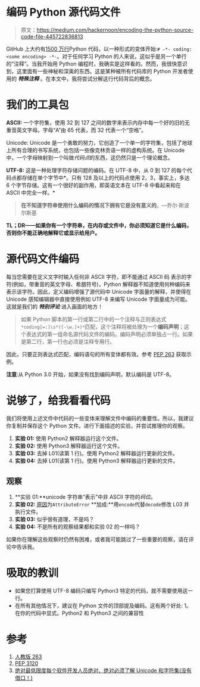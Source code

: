 # 编码 Python 源代码文件

> 原文：<https://medium.com/hackernoon/encoding-the-python-source-code-file-445722836813>

GitHub 上大约有[1500 万行](https://github.com/search?l=Python&q=coding&type=Code&utf8=%E2%9C%93)Python 代码，以一种形式的变体开始:`# -*- coding:<some encoding> -*-`。对于任何学习 Python 的人来说，这似乎是另一个单行的“注释”。当我开始用 Python 编程时，我确实是这样看的。然而，我很快意识到，这里面有一些神秘和深奥的东西。这是某种被所有代码库的 Python 开发者使用的 ***特殊注释*** 。在本文中，我将尝试分解这行代码背后的概念。

# 我们的工具包

**ASCII:** 一个字符集，使用 32 到 127 之间的数字来表示内存中每一个好的旧的无重音英文字母。字母“A”由 65 代表，而 32 代表一个“空格”。

Unicode: Unicode 是一个勇敢的努力，它创造了一个单一的字符集，包括了地球上所有合理的书写系统，也包括一些像克林贡语一样的虚构系统。在 Unicode 中，一个字母映射到一个叫做*代码点*的东西，这仍然只是一个理论概念。

**UTF-8:** 这是一种处理字符存储问题的编码。在 UTF-8 中，从 0 到 127 的每个代码点都存储在单个字节中*。只有 128 及以上的代码点使用 2，3，事实上，多达 6 个字节存储。这有一个很好的副作用，即英语文本在 UTF-8 中看起来和在 ASCII 中完全一样。*

> **在不知道字符串使用什么编码的情况下拥有它是没有意义的**。—乔尔·斯波尔斯基

**TL；DR——如果你有一个字符串，在内存或文件中，你必须知道它是什么编码，否则你不能正确地解释它或显示给用户。**

# 源代码文件编码

每当您需要在定义文字时输入任何非 ASCII 字符，即不能通过 ASCII 码
表示的字符(例如，带重音的英文字母、希腊符号)，Python 解释器不知道使用何种编码来表示该字符。因此，定义编码增强了源代码中 Unicode 字面量的解释，并使得在 Unicode 感知编辑器中直接使用例如 UTF-8 来编写 Unicode 字面量成为可能。这就是我们的 ***特别评论*** 进入画面的地方！

> 如果 Python 脚本的第一行或第二行中的一个注释与正则表达式`*coding[=:]\s*([-\w.]+)*`匹配，这个注释将被处理为一个**编码声明**；这个表达式的第一组命名源代码文件的编码。编码声明必须单独占一行。如果是第二行，第一行也必须是注释专用行。

因此，只要正则表达式匹配，编码语句的所有变体都有效。参考 [PEP 263](https://www.python.org/dev/peps/pep-0263/) 获取示例。

**注意**:从 Python 3.0 开始，如果没有找到编码声明，默认编码是 UTF-8。

# 说够了，给我看看代码

我们将使用上述文件中代码的一些变体来理解文件中编码的重要性。所以，我建议你复制并保存这个 Python 文件。进行下面描述的实验，并尝试推理你的观察。

1.  **实验 01:** 使用 Python2 解释器运行这个文件。
2.  **实验 02:** 使用 Python3 解释器运行这个文件。
3.  **实验 03:** 去掉 L01(读第 1 行)。使用 Python2 解释器运行更新的文件。
4.  **实验 04:** 去掉 L01(读第 1 行)。使用 Python3 解释器运行更新的文件。

## 观察

1.  **实验 01:**unicode 字符串“表示”中非 ASCII 字符的*码位*。
2.  **实验 02:** [原因](https://stackoverflow.com/a/26125214/4927751)为`AttributeError` **加成:**用`encode`代替`decode`修改 L03 并执行文件。
3.  **实验 03:** 似乎很有道理，不是吗？
4.  **实验 04:** 不是所有的观察结果都和实验 02 的一样吗？

如果你在理解这些观察时仍然有困难，或者我可能跳过了一些重要的观察，请在评论中告诉我。

# 吸取的教训

*   如果您打算使用 UTF-8 编码只编写 Python3 特定的代码，就不需要使用这一行。
*   在所有其他情况下，建议在 Python 文件的顶部提及编码。这有两个好处:
    1。在你的代码中显式。Python2 和 Python3 之间的兼容性

# 参考

1.  [人教版 263](https://www.python.org/dev/peps/pep-0263/)
2.  [PEP 3120](https://www.python.org/dev/peps/pep-3120/)
3.  [绝对最低限度每个软件开发人员绝对、绝对必须了解 Unicode 和字符集(没有借口！)](https://www.joelonsoftware.com/2003/10/08/the-absolute-minimum-every-software-developer-absolutely-positively-must-know-about-unicode-and-character-sets-no-excuses/)